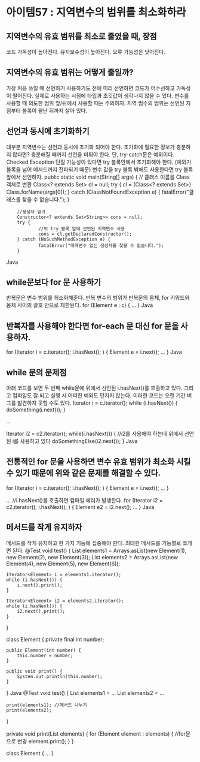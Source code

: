 # 아이템57 : 지역변수의 범위를 최소화하라
## 지역변수의 유효 범위를 최소로 줄였을 때, 장점
코드 가독성이 높아진다.
유지보수성이 높아진다.
오류 가능성은 낮아진다.
## 지역변수의 유효 범위는 어떻게 줄일까?
 가장 처음 쓰일 때 선언하기
사용하기도 전에 미리 선언하면 코드가 어수선하고 가독성이 떨어진다.
실제로 사용하는 시점에 타입과 초깃값이 생각나지 않을 수 있다.
변수를 사용할 때 의도한 범위 앞/뒤에서 사용할 때는 주의하자.
지역 범수의 범위는 선언된 지점부터 블록이 끝난 뒤까지 살아 있다.
## 선언과 동시에 초기화하기
대부분 지역변수는 선언과 동시에 초기화 되어야 한다.
초기화에 필요한 정보가 충분하지 않다면?
충분해질 때까지 선언을 미뤄야 한다.
단, try-catch문은 예외이다. Checked Exception 던질 가능성이 있다면 try 블록안에서 초기화해야 한다.
(예외가 블록을 넘어 메서드까지 전파되기 때문)
변수 값을 try 블록 밖에도 사용한다면 try 블록 앞에서 선언하자.
public static void main(String[] args) {
		// 클래스 이름을 Class 객체로 변환
		Class<? extends Set<String>> cl = null;
		try {
				cl = (Class<? extends Set<String>>) Class.forName(args[0]);
		} catch (ClassNotFoundException e) {
				fatalError("클래스를 찾을 수 없습니다.");
		}

		//생성자 얻기
		Constructor<? extends Set<String>> cons = null;
		try {
				//위 try 블록 앞에 선언된 지역변수 사용
				cons = cl.getDeclaredConstructor();
		} catch (NoSuchMethodException e) {
				fatalError("매개변수 없는 생성자를 찾을 수 없습니다.");
		}
Java
## while문보다 for 문 사용하기
반복문은 변수 범위를 최소화해준다.
반복 변수의 범위가 반복문의 몸체, for 키워드와 몸체 사이의 괄호 안으로 제한된다.
for (Element e : c) {
		...
}
Java
## 반복자를 사용해야 한다면 for-each 문 대신 for 문을 사용하자.
for (Iterator<Element> i = c.iterator(); i.hasNext(); ) {
		Element e = i.next();
		...
}
Java
## while 문의 문제점
아래 코드를 보면 두 번째 while문에 위에서 선언된 i.hasNext()를 호출하고 있다.
그리고 컴파일도 잘 되고 실행 시 어떠한 예외도 던지지 않는다.
이러한 코드는  오랜 기간 버그를 발견하지 못할 수도 있다.
Iterator<Element> i = c.iterator();
while (i.hasNext()) {
		doSomething(i.next());
}

...

Iterator<Element> i2 = c2.iterator();
while(i.hasNext()) { //i2를 사용해야 하는데 위에서 선언된 i를 사용하고 있다
		doSomethingElse(i2.next());
}
Java
## 전통적인 for 문을 사용하면 변수 유효 범위가 최소화 시킬 수 있기 때문에 위와 같은 문제를 해결할 수 있다.
for (Iterator<Element> i = c.iterator(); i.hasNext(); ) {
		Element e = i.next();
		...
}

...
//i.hasNext()를 호출하면 컴파일 에러가 발생한다.
for (Iterator<Element> i2 = c2.iterator(); i.hasNext(); ) {
		Element e2 = i2.next();
		...
}
Java
## 메서드를 작게 유지하자
메서드를 작게 유지하고 한 가지 기능에 집중해야 한다.
최대한 메서드를 기능별로 쪼개면 된다.
@Test
void test() {
    List<Element> elements1 = 
				Arrays.asList(new Element(1), new Element(2), new Element(3));
    List<Element> elements2 =
				Arrays.asList(new Element(4), new Element(5), new Element(6));

    Iterator<Element> i = elements1.iterator();
    while (i.hasNext()) {
        i.next().print();
    }

    Iterator<Element> i2 = elements2.iterator();
    while (i.hasNext()) {
        i2.next().print();
    }
}

class Element {
    private final int number;

    public Element(int number) {
        this.number = number;
    }

    public void print() {
        System.out.println(this.number);
    }
}
Java
@Test
void test() {
    List<Element> elements1 = ...
    List<Element> elements2 = ...

    print(elements1); //메서드 나누기
    print(elements2);
}

private void print(List<Element> elements) {
    for (Element element : elements) { //for문으로 변경
        element.print();
    }
}

class Element {
    ...
}
